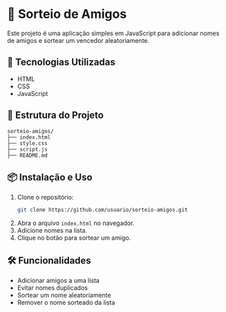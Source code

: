 # 🎉 Sorteio de Amigos

Este projeto é uma aplicação simples em JavaScript para adicionar nomes de amigos e sortear um vencedor aleatoriamente.

## 🚀 Tecnologias Utilizadas

- HTML
- CSS
- JavaScript

## 📂 Estrutura do Projeto

```plaintext
sorteio-amigos/
├── index.html
├── style.css
├── script.js
├── README.md
```

## 📦 Instalação e Uso

1. Clone o repositório:
   ```bash
   git clone https://github.com/usuario/sorteio-amigos.git
   ```
2. Abra o arquivo `index.html` no navegador.
3. Adicione nomes na lista.
4. Clique no botão para sortear um amigo.

## 🛠 Funcionalidades

- Adicionar amigos a uma lista
- Evitar nomes duplicados
- Sortear um nome aleatoriamente
- Remover o nome sorteado da lista